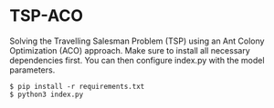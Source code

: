 # TSP-ACO
Solving the Travelling Salesman Problem (TSP) using an Ant Colony Optimization (ACO) approach. Make sure to install all necessary dependencies first. You can then configure index.py with the model parameters.

    $ pip install -r requirements.txt
    $ python3 index.py
